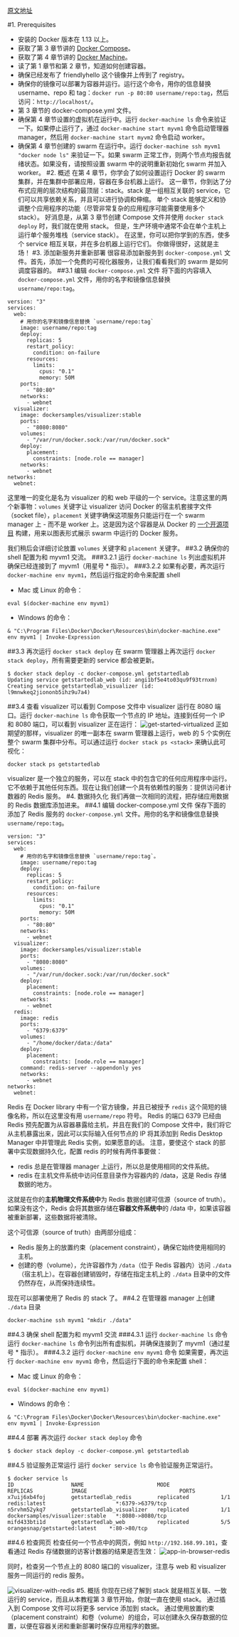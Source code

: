 [原文地址](https://docs.docker.com/get-started/part5/)

#1. Prerequisites
- 安装的 Docker 版本在 1.13 以上。
- 获取了第 3 章节讲的 [Docker Compose](https://docs.docker.com/compose/overview/)。
- 获取了第 4 章节讲的 [Docker Machine](https://docs.docker.com/machine/overview/)。
- 读了第 1 章节和第 2 章节，知道如何创建容器。
- 确保已经发布了 friendlyhello 这个镜像并上传到了 registry。
- 确保你的镜像可以部署为容器并运行。运行这个命令，用你的信息替换 username、repo 和 tag：`docker run -p 80:80 username/repo:tag`，然后访问：`http://localhost/`。
- 第 3 章节的 docker-compose.yml 文件。
- 确保第 4 章节设置的虚拟机在运行中。运行 `docker-machine ls` 命令来验证一下。如果停止运行了，通过 `docker-machine start myvm1` 命令启动管理器 manager，然后用 `docker-machine start myvm2` 命令启动 worker。
- 确保第 4 章节创建的 swarm 在运行中。运行 `docker-machine ssh myvm1 "docker node ls"` 来验证一下。如果 swarm 正常工作，则两个节点均报告就绪状态。如果没有，请按照设置 swarm 中的说明重新初始化 swarm 并加入 worker。
#2. 概述
在第 4 章节，你学会了如何设置运行 Docker 的 swarm 集群，并在集群中部署应用，容器在多台机器上运行。
这一章节，你到达了分布式应用的层次结构的最顶层：stack。stack 是一组相互关联的 service，它们可以共享依赖关系，并且可以进行协调和伸缩。 单个 stack 能够定义和协调整个应用程序的功能（尽管非常复杂的应用程序可能需要使用多个 stack）。
好消息是，从第 3 章节创建 Compose 文件并使用 `docker stack deploy` 时，我们就在使用 stack。 但是，生产环境中通常不会在单个主机上运行单个服务堆栈（service stack）。 在这里，你可以把你学到的东西，使多个 service 相互关联，并在多台机器上运行它们。
你做得很好，这就是主场！
#3. 添加新服务并重新部署
很容易添加新服务到 `docker-compose.yml` 文件。首先，添加一个免费的可视化器服务，让我们看看我们的 swarm 是如何调度容器的。
##3.1 编辑 `docker-compose.yml` 文件
将下面的内容填入 `docker-compose.yml` 文件，用你的名字和镜像信息替换 `username/repo:tag`。
```
version: "3"
services:
  web:
    # 用你的名字和镜像信息替换 `username/repo:tag`
    image: username/repo:tag
    deploy:
      replicas: 5
      restart_policy:
        condition: on-failure
      resources:
        limits:
          cpus: "0.1"
          memory: 50M
    ports:
      - "80:80"
    networks:
      - webnet
  visualizer:
    image: dockersamples/visualizer:stable
    ports:
      - "8080:8080"
    volumes:
      - "/var/run/docker.sock:/var/run/docker.sock"
    deploy:
      placement:
        constraints: [node.role == manager]
    networks:
      - webnet
networks:
  webnet:
```
这里唯一的变化是名为 visualizer 的和 web 平级的一个 service。注意这里的两个新事物：`volumes` 关键字让 visualizer 访问 Docker 的宿主机套接字文件（socket file），`placement` 关键字确保这项服务只能运行在一个 swarm manager 上 - 而不是 worker 上。这是因为这个容器是从 Docker 的 [一个开源项目](https://github.com/ManoMarks/docker-swarm-visualizer) 构建，用来以图表形式展示 swarm 中运行的 Docker 服务。

我们稍后会详细讨论放置 `volumes` 关键字和 `placement` 关键字。
##3.2 确保你的 shell 配置为和 myvm1 交流。
###3.2.1 运行 `docker-machine ls` 列出虚拟机并确保已经连接到了 myvm1（用星号 * 指示）。
###3.2.2 如果有必要，再次运行 `docker-machine env myvm1`，然后运行指定的命令来配置 shell
- Mac 或 Linux 的命令：
```
eval $(docker-machine env myvm1)
```
- Windows 的命令：
```
& "C:\Program Files\Docker\Docker\Resources\bin\docker-machine.exe" env myvm1 | Invoke-Expression
```
##3.3 再次运行 `docker stack deploy`
在 swarm 管理器上再次运行 `docker stack deploy`，所有需要更新的 service 都会被更新。
```
$ docker stack deploy -c docker-compose.yml getstartedlab
Updating service getstartedlab_web (id: angi1bf5e4to03qu9f93trnxm)
Creating service getstartedlab_visualizer (id: l9mnwkeq2jiononb5ihz9u7a4)
```
##3.4 查看 visualizer
可以看到 Compose 文件中 visualizer 运行在 8080 端口。运行 `docker-machine ls` 命令获取一个节点的 IP 地址。连接到任何一个 IP 和 8080 端口，可以看到 visualizer 正在运行：
![get-started-virtualized](http://img.blog.csdn.net/20180224110519945?watermark/2/text/aHR0cDovL2Jsb2cuY3Nkbi5uZXQva2lrYWphY2s=/font/5a6L5L2T/fontsize/400/fill/I0JBQkFCMA==/dissolve/70/gravity/SouthEast)
正如期望的那样，visualizer 的唯一副本在 swarm 管理器上运行，web 的 5 个实例在整个 swarm 集群中分布。可以通过运行 `docker stack ps <stack>` 来确认此可视化：
```
docker stack ps getstartedlab
```
visualizer 是一个独立的服务，可以在 stack 中的包含它的任何应用程序中运行。它不依赖于其他任何东西。现在让我们创建一个具有依赖性的服务：提供访问者计数器的 Redis 服务。
#4. 数据持久化
我们再做一次相同的流程，把存储应用数据的 Redis 数据库添加进来。
##4.1 编辑 docker-compose.yml 文件
保存下面的添加了 Redis 服务的 `docker-compose.yml` 文件。用你的名字和镜像信息替换 `username/repo:tag`。
```
version: "3"
services:
  web:
    # 用你的名字和镜像信息替换 `username/repo:tag`。
    image: username/repo:tag
    deploy:
      replicas: 5
      restart_policy:
        condition: on-failure
      resources:
        limits:
          cpus: "0.1"
          memory: 50M
    ports:
      - "80:80"
    networks:
      - webnet
  visualizer:
    image: dockersamples/visualizer:stable
    ports:
      - "8080:8080"
    volumes:
      - "/var/run/docker.sock:/var/run/docker.sock"
    deploy:
      placement:
        constraints: [node.role == manager]
    networks:
      - webnet
  redis:
    image: redis
    ports:
      - "6379:6379"
    volumes:
      - "/home/docker/data:/data"
    deploy:
      placement:
        constraints: [node.role == manager]
    command: redis-server --appendonly yes
    networks:
      - webnet
networks:
  webnet:
```
Redis 在 Docker library 中有一个官方镜像，并且已被授予 `redis` 这个简短的镜像名称，所以在这里没有用 `username/repo` 符号。 Redis 的端口 6379 已经由 Redis 预先配置为从容器暴露给主机，并且在我们的 Compose 文件中，我们将它从主机暴露出来，因此可以实际输入任何节点的 IP 将其添加到 Redis Desktop Manager 中并管理此 Redis 实例，如果愿意的话。
注意，要使这个  stack 的部署中实现数据持久化，配置 redis 的时候有两件事要做：

- redis 总是在管理器 manager 上运行，所以总是使用相同的文件系统。
- redis 在主机文件系统中访问任意目录作为容器内的 /data，这是 Redis 存储数据的地方。

这就是在你的**主机物理文件系统中**为 Redis 数据创建可信源（source of truth）。如果没有这个，Redis 会将其数据存储在**容器文件系统中**的 /data 中，如果该容器被重新部署，这些数据将被清除。

这个可信源（source of truth）由两部分组成：

- Redis 服务上的放置约束（placement constraint），确保它始终使用相同的主机。
- 创建的卷（volume），允许容器作为 `/data`（位于 Redis 容器内）访问 `./data`（宿主机上）。在容器创建销毁时，存储在指定主机上的 `./data` 目录中的文件仍然存在，从而保持连续性。

现在可以部署使用了 Redis 的 stack 了。
##4.2 在管理器 manager 上创建  `./data` 目录
```
docker-machine ssh myvm1 "mkdir ./data"
```
##4.3 确保 shell 配置为和 myvm1 交流
###4.3.1 运行 `docker-machine ls` 命令
运行 `docker-machine ls` 命令列出所有虚拟机，并确保连接到了 myvm1（通过星号 * 指示）。
###4.3.2 运行 `docker-machine env myvm1` 命令
如果需要，再次运行 `docker-machine env myvm1` 命令，然后运行下面的命令来配置 shell：

- Mac 或 Linux 的命令：
```
eval $(docker-machine env myvm1)
```
- Windows 的命令：
```
& "C:\Program Files\Docker\Docker\Resources\bin\docker-machine.exe" env myvm1 | Invoke-Expression
```
##4.4 部署
再次运行 `docker stack deploy` 命令
```
$ docker stack deploy -c docker-compose.yml getstartedlab
```
##4.5 验证服务正常运行
运行 `docker service ls` 命令验证服务正常运行。
```
$ docker service ls
ID                  NAME                       MODE                REPLICAS            IMAGE                             PORTS
x7uij6xb4foj        getstartedlab_redis        replicated          1/1                 redis:latest                      *:6379->6379/tcp
n5rvhm52ykq7        getstartedlab_visualizer   replicated          1/1                 dockersamples/visualizer:stable   *:8080->8080/tcp
mifd433bti1d        getstartedlab_web          replicated          5/5                 orangesnap/getstarted:latest    *:80->80/tcp
```
##4.6 检查网页
检查任何一个节点中的网页，例如 `http://192.168.99.101`，查看通过 Redis 存储数据的访客计数器的结果是否生效：
![app-in-browser-redis](http://img.blog.csdn.net/20180224114349350?watermark/2/text/aHR0cDovL2Jsb2cuY3Nkbi5uZXQva2lrYWphY2s=/font/5a6L5L2T/fontsize/400/fill/I0JBQkFCMA==/dissolve/70/gravity/SouthEast)

同时，检查另一个节点上的 8080 端口的 visualizer，注意与 web 和 visualizer 服务一同运行的 redis 服务。

![visualizer-with-redis](http://img.blog.csdn.net/20180224114424768?watermark/2/text/aHR0cDovL2Jsb2cuY3Nkbi5uZXQva2lrYWphY2s=/font/5a6L5L2T/fontsize/400/fill/I0JBQkFCMA==/dissolve/70/gravity/SouthEast)
#5. 概括
你现在已经了解到 stack 就是相互关联、一致运行的 service，而且从本教程第 3 章节开始，你就一直在使用 stack。 通过插入到 Compose 文件可以将更多 service 添加到 stack。 通过使用放置约束（placement constraint）和卷（volume）的组合，可以创建永久保存数据的位置，以便在容器关闭和重新部署时保存应用程序的数据。